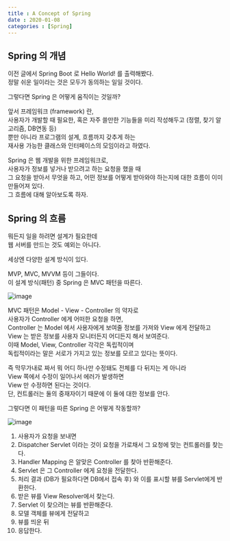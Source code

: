 ```yaml
---
title : A Concept of Spring 
date : 2020-01-08
categories : [Spring]
---
```


## Spring 의 개념

이전 글에서 Spring Boot 로 Hello World! 를 출력해봤다.  
정말 쉬운 일이라는 것은 모두가 동의하는 일일 것이다.  

그렇다면 Spring 은 어떻게 움직이는 것일까?  


앞서 프레임워크 (framework) 란,  
사용자가 개발할 때 필요한, 혹은 자주 쓸만한 기능들을 미리 작성해두고 (정렬, 찾기 알고리즘, DB연동 등)  
뿐만 아니라 프로그램의 설계, 흐름까지 갖추게 하는  
재사용 가능한 클래스와 인터페이스의 모임이라고 하였다.  

Spring 은 웹 개발을 위한 프레임워크로,  
사용자가 정보를 넣거나 받으려고 하는 요청을 했을 때  
그 요청을 받아서 무엇을 하고, 어떤 정보를 어떻게 받아와야 하는지에 대한 흐름이 이미 만들어져 있다.  
그 흐름에 대해 알아보도록 하자.  

## Spring 의 흐름

뭐든지 일을 하려면 설계가 필요한데  
웹 서버를 만드는 것도 예외는 아니다.  

세상엔 다양한 설계 방식이 있다.  

MVP, MVC, MVVM 등이 그들이다.  
이 설계 방식(패턴) 중 Spring 은 MVC 패턴을 따른다.  

![image](https://user-images.githubusercontent.com/22045424/71975438-4b97bb00-3257-11ea-86f8-3afc09888d8d.png)


MVC 패턴은 Model - View - Controller 의 약자로  
사용자가 Controller 에게 어떠한 요청을 하면,  
Controller 는 Model 에서 사용자에게 보여줄 정보를 가져와 View 에게 전달하고  
View 는 받은 정보를 사용자 모니터든지 어디든지 해서 보여준다.  
이때 Model, View, Controller 각각은 독립적이며  
독립적이라는 말은 서로가 가지고 있는 정보를 모르고 있다는 뜻이다.  

즉 막무가내로 짜서 뭐 어디 하나만 수정돼도 전체를 다 뒤지는 게 아니라  
View 쪽에서 수정이 일어나서 에러가 발생하면  
View 만 수정하면 된다는 것이다.  
단, 컨트롤러는 둘의 중재자이기 때문에 이 둘에 대한 정보를 안다.  


그렇다면 이 패턴을 따른 Spring 은 어떻게 작동할까?

![image](https://user-images.githubusercontent.com/22045424/71974532-0e322e00-3255-11ea-9379-59959734d60c.png)

1. 사용자가 요청을 보내면  
2. Dispatcher Servlet 이라는 것이 요청을 가로채서 그 요청에 맞는 컨트롤러를 찾는다.  
3. Handler Mapping 은 알맞은 Controller 를 찾아 반환해준다.  
4. Servlet 은 그 Controller 에게 요청을 전달한다.  
5. 처리 결과 (DB가 필요하다면 DB에서 접속 후) 와 이를 표시할 뷰를 Servlet에게 반환한다.  
6. 받은 뷰를 View Resolver에서 찾는다.  
7. Servlet 이 찾으려는 뷰를 반환해준다.  
8. 모델 객체를 뷰에게 전달하고
9. 뷰를 띄운 뒤  
10. 응답한다.  

